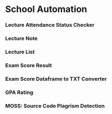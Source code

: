 # School Automation
### Lecture Attendance Status Checker
### Lecture Note
### Lecture List
### Exam Score Result
### Exam Score Dataframe to TXT Converter
### GPA Rating
### MOSS: Source Code Plagrism Detection